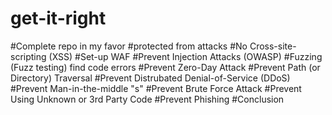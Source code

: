 # get-it-right
#Complete repo in my favor
#protected from attacks
#No Cross-site-scripting (XSS)
#Set-up WAF
#Prevent Injection Attacks (OWASP)
#Fuzzing (Fuzz testing) find code errors
#Prevent Zero-Day Attack
#Prevent Path (or Directory) Traversal
#Prevent Distrubated Denial-of-Service (DDoS)
#Prevent Man-in-the-middle "s"
#Prevent Brute Force Attack
#Prevent Using Unknown or 3rd Party Code
#Prevent Phishing
#Conclusion
